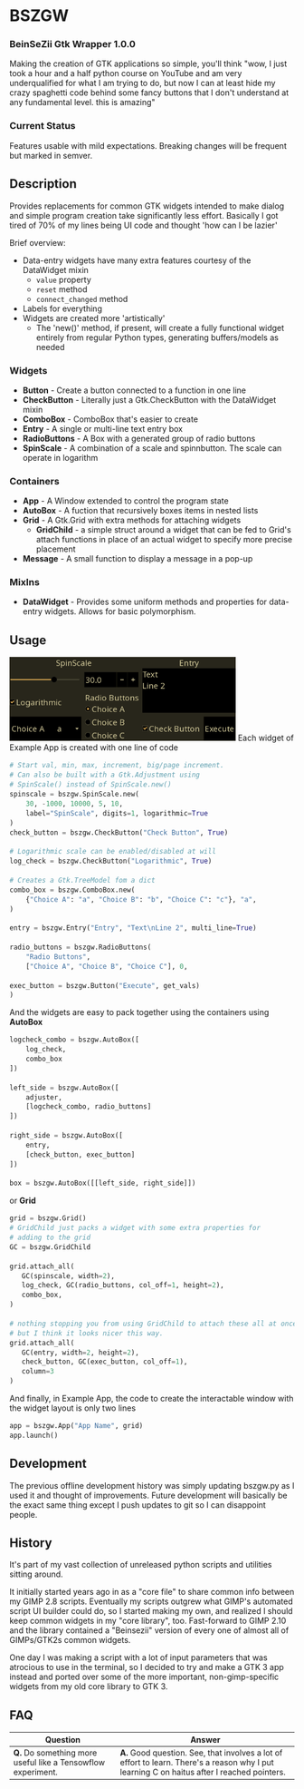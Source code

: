 # BSZGW
### BeinSeZii Gtk Wrapper 1.0.0
Making the creation of GTK applications so simple, you'll think "wow, I just took a hour and a half python course on YouTube and am very underqualified for what I am trying to do, but now I can at least hide my crazy spaghetti code behind some fancy buttons that I don't understand at any fundamental level. this is amazing"

### Current Status
Features usable with mild expectations. Breaking changes will be frequent but marked in semver.

## Description
Provides replacements for common GTK widgets intended to make dialog and
simple program creation take significantly less effort. Basically I got tired
of 70% of my lines being UI code and thought 'how can I be lazier'

Brief overview:
 - Data-entry widgets have many extra features courtesy of the DataWidget mixin
   - `value` property
   - `reset` method
   - `connect_changed` method
 - Labels for everything
 - Widgets are created more 'artistically'
   - The 'new()' method, if present, will create a fully functional widget
     entirely from regular Python types, generating buffers/models as needed

### Widgets
 - **Button** - Create a button connected to a function in one line
 - **CheckButton** - Literally just a Gtk.CheckButton with the DataWidget mixin
 - **ComboBox** - ComboBox that's easier to create
 - **Entry** - A single or multi-line text entry box
 - **RadioButtons** - A Box with a generated group of radio buttons
 - **SpinScale** - A combination of a scale and spinnbutton. The scale can operate in logarithm

### Containers
 - **App** - A Window extended to control the program state
 - **AutoBox** - A fuction that recursively boxes items in nested lists
 - **Grid** - A Gtk.Grid with extra methods for attaching widgets
   - **GridChild** - a simple struct around a widget that can be fed to Grid's attach
     functions in place of an actual widget to specify more precise placement
 - **Message** - A small function to display a message in a pop-up

### MixIns
  - **DataWidget** - Provides some uniform methods and properties for data-entry widgets.
    Allows for basic polymorphism.
## Usage
<img src="./Example Apps/screenshot.png" width="400">
Each widget of Example App is created with one line of code

```python
# Start val, min, max, increment, big/page increment.
# Can also be built with a Gtk.Adjustment using
# SpinScale() instead of SpinScale.new()
spinscale = bszgw.SpinScale.new(
    30, -1000, 10000, 5, 10,
    label="SpinScale", digits=1, logarithmic=True
)
check_button = bszgw.CheckButton("Check Button", True)

# Logarithmic scale can be enabled/disabled at will
log_check = bszgw.CheckButton("Logarithmic", True)

# Creates a Gtk.TreeModel fom a dict
combo_box = bszgw.ComboBox.new(
    {"Choice A": "a", "Choice B": "b", "Choice C": "c"}, "a",
)

entry = bszgw.Entry("Entry", "Text\nLine 2", multi_line=True)

radio_buttons = bszgw.RadioButtons(
    "Radio Buttons",
    ["Choice A", "Choice B", "Choice C"], 0,

exec_button = bszgw.Button("Execute", get_vals)
)
```

And the widgets are easy to pack together using the containers using **AutoBox**
```python
logcheck_combo = bszgw.AutoBox([
    log_check,
    combo_box
])

left_side = bszgw.AutoBox([
    adjuster,
    [logcheck_combo, radio_buttons]
])

right_side = bszgw.AutoBox([
    entry,
    [check_button, exec_button]
])

box = bszgw.AutoBox([[left_side, right_side]])
```
or **Grid**
 ```python
grid = bszgw.Grid()
# GridChild just packs a widget with some extra properties for
# adding to the grid
GC = bszgw.GridChild

grid.attach_all(
    GC(spinscale, width=2),
    log_check, GC(radio_buttons, col_off=1, height=2),
    combo_box,
)

# nothing stopping you from using GridChild to attach these all at once
# but I think it looks nicer this way.
grid.attach_all(
    GC(entry, width=2, height=2),
    check_button, GC(exec_button, col_off=1),
    column=3
)

 ```
 
And finally, in Example App, the code to create the interactable window with the widget layout is only two lines
```python
app = bszgw.App("App Name", grid)
app.launch()
```

## Development
The previous offline development history was simply updating bszgw.py as I used it and thought of improvements. Future development will basically be the exact same thing except I push updates to git so I can disappoint people.

## History
It's part of my vast collection of unreleased python scripts and utilities sitting around.

It initially started years ago in as a "core file" to share common info between my GIMP 2.8 scripts. Eventually my scripts outgrew what GIMP's automated script UI builder could do, so I started making my own, and realized I should keep common widgets in my "core library", too. Fast-forward to GIMP 2.10 and the library contained a "Beinsezii" version of every one of almost all of GIMPs/GTK2s common widgets.

One day I was making a script with a lot of input parameters that was atrocious to use in the terminal, so I decided to try and make a GTK 3 app instead and ported over some of the more important, non-gimp-specific widgets from my old core library to GTK 3.

## FAQ
Question|Answer
--------|------
**Q.** Do something more useful like a Tensowflow experiment.|**A.** Good question. See, that involves a lot of effort to learn. There's a reason why I put learning C on haitus after I reached pointers.
